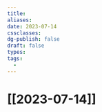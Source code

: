 ```yaml
---
title: 
aliases: 
date: 2023-07-14
cssclasses: 
dg-publish: false
draft: false
types: 
tags: 
  - 
---
```

# [[2023-07-14]]


